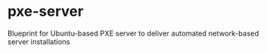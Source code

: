 pxe-server
==========

Blueprint for Ubuntu-based PXE server to deliver automated network-based server installations